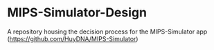 # MIPS-Simulator-Design
A repository housing the decision process for the MIPS-Simulator app (https://github.com/HuyDNA/MIPS-Simulator)
